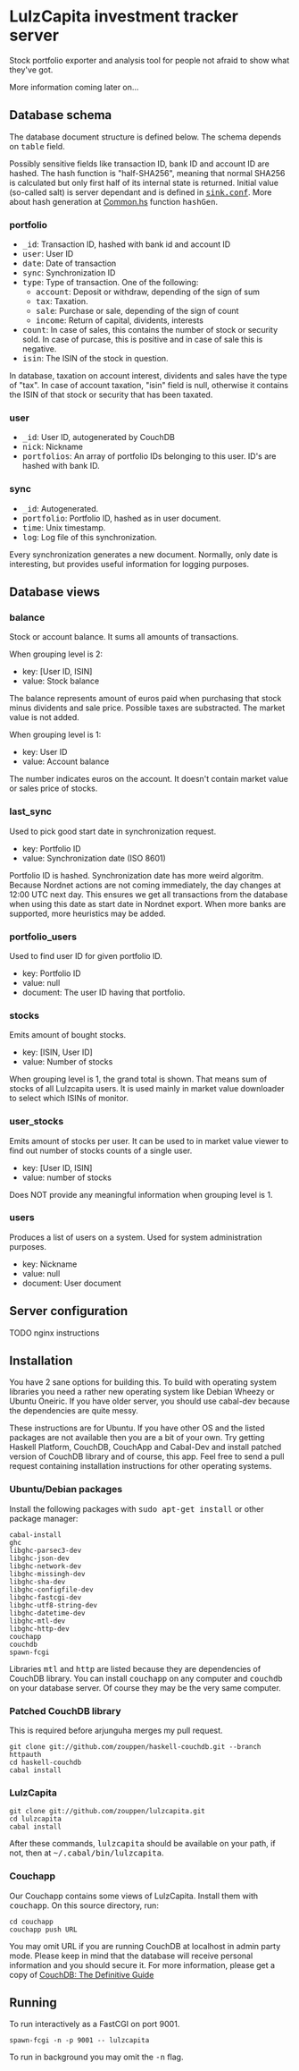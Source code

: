 # LulzCapita investment tracker server

Stock portfolio exporter and analysis tool for people not afraid to
show what they've got.

More information coming later on...

## Database schema

The database document structure is defined below. The schema depends
on <tt>table</tt> field.

Possibly sensitive fields like transaction ID, bank ID and account ID
are hashed. The hash function is "half-SHA256", meaning that normal
SHA256 is calculated but only first half of its internal state is
returned. Initial value (so-called salt) is server dependant and is
defined in
<tt>[sink.conf](https://github.com/zouppen/lulzcapita/blob/master/sink.conf.example#L7)</tt>. More
about hash generation at
[Common.hs](https://github.com/zouppen/lulzcapita/blob/master/Common.hs#L48)
function <tt>hashGen</tt>.

### portfolio

* <tt>\_id</tt>: Transaction ID, hashed with bank id and account ID
* <tt>user</tt>: User ID
* <tt>date</tt>: Date of transaction
* <tt>sync</tt>: Synchronization ID
* <tt>type</tt>: Type of transaction. One of the following:
  * <tt>account</tt>: Deposit or withdraw, depending of the sign of sum
  * <tt>tax</tt>: Taxation.
  * <tt>sale</tt>: Purchase or sale, depending of the sign of count
  * <tt>income</tt>: Return of capital, dividents, interests
* <tt>count</tt>: In case of sales, this contains the number of stock or 
  security sold. In case of purcase, this is positive and in case of sale
  this is negative.
* <tt>isin</tt>: The ISIN of the stock in question.

In database, taxation on account interest, dividents and sales have
the type of "tax". In case of account taxation, "isin" field is null,
otherwise it contains the ISIN of that stock or security that has been
taxated.

### user

* <tt>\_id</tt>: User ID, autogenerated by CouchDB
* <tt>nick</tt>: Nickname
* <tt>portfolios</tt>: An array of portfolio IDs belonging to this user.
  ID's are hashed with bank ID.

### sync

* <tt>\_id</tt>: Autogenerated.
* <tt>portfolio</tt>: Portfolio ID, hashed as in user document.
* <tt>time</tt>: Unix timestamp.
* <tt>log</tt>: Log file of this synchronization.

Every synchronization generates a new document. Normally, only date is
interesting, but provides useful information for logging purposes.

## Database views

### balance

Stock or account balance. It sums all amounts of transactions.

When grouping level is 2:

* key: [User ID, ISIN]
* value: Stock balance

The balance represents amount of euros paid when purchasing that stock
minus dividents and sale price. Possible taxes are substracted. The
market value is not added.

When grouping level is 1:

* key: User ID
* value: Account balance

The number indicates euros on the account. It doesn't contain market
value or sales price of stocks.

### last_sync

Used to pick good start date in synchronization request.

* key: Portfolio ID
* value: Synchronization date (ISO 8601)

Portfolio ID is hashed. Synchronization date has more weird
algoritm. Because Nordnet actions are not coming immediately, the day
changes at 12:00 UTC next day. This ensures we get all transactions
from the database when using this date as start date in Nordnet
export. When more banks are supported, more heuristics may be added.

### portfolio_users

Used to find user ID for given portfolio ID.

* key: Portfolio ID
* value: null
* document: The user ID having that portfolio.

### stocks

Emits amount of bought stocks.

* key: [ISIN, User ID]
* value: Number of stocks

When grouping level is 1, the grand total is shown. That means sum of
stocks of all Lulzcapita users. It is used mainly in market value
downloader to select which ISINs of monitor.

### user_stocks

Emits amount of stocks per user. It can be used to in market value
viewer to find out number of stocks counts of a single user.

* key: [User ID, ISIN]
* value: number of stocks

Does NOT provide any meaningful information when grouping level is 1.

### users

Produces a list of users on a system. Used for system administration purposes.

* key: Nickname
* value: null
* document: User document

## Server configuration

TODO nginx instructions

## Installation

You have 2 sane options for building this. To build with operating
system libraries you need a rather new operating system like Debian
Wheezy or Ubuntu Oneiric. If you have older server, you should use
cabal-dev because the dependencies are quite messy.

These instructions are for Ubuntu. If you have other OS and the listed
packages are not available then you are a bit of your own. Try getting
Haskell Platform, CouchDB, CouchApp and Cabal-Dev and install patched
version of CouchDB library and of course, this app.  Feel free to send
a pull request containing installation instructions for other
operating systems.

### Ubuntu/Debian packages

Install the following packages with <tt>sudo apt-get install</tt> or
other package manager:

    cabal-install
    ghc
    libghc-parsec3-dev
    libghc-json-dev
    libghc-network-dev
    libghc-missingh-dev
    libghc-sha-dev
    libghc-configfile-dev
    libghc-fastcgi-dev
    libghc-utf8-string-dev
    libghc-datetime-dev
    libghc-mtl-dev
    libghc-http-dev
    couchapp
    couchdb
    spawn-fcgi

Libraries <tt>mtl</tt> and <tt>http</tt> are listed because they are
dependencies of CouchDB library. You can install <tt>couchapp</tt> on
any computer and <tt>couchdb</tt> on your database server. Of course
they may be the very same computer.

### Patched CouchDB library

This is required before arjunguha merges my pull request.

    git clone git://github.com/zouppen/haskell-couchdb.git --branch httpauth
    cd haskell-couchdb
    cabal install

### LulzCapita

    git clone git://github.com/zouppen/lulzcapita.git
    cd lulzcapita
    cabal install

After these commands, <tt>lulzcapita</tt> should be available on your
path, if not, then at <tt>~/.cabal/bin/lulzcapita</tt>.

### Couchapp

Our Couchapp contains some views of LulzCapita. Install them with
<tt>couchapp</tt>. On this source directory, run:

    cd couchapp
    couchapp push URL

You may omit URL if you are running CouchDB at localhost in admin
party mode. Please keep in mind that the database will receive
personal information and you should secure it. For more information,
please get a copy of [CouchDB: The Definitive
Guide](http://guide.couchdb.org/editions/1/en/index.html)

## Running

To run interactively as a FastCGI on port 9001.

    spawn-fcgi -n -p 9001 -- lulzcapita

To run in background you may omit the <tt>-n</tt> flag.
